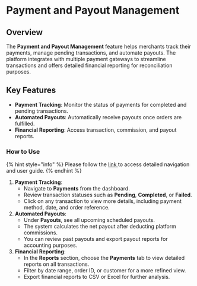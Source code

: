 # Payment and Payout Management

## Overview

The **Payment and Payout Management** feature helps merchants track their payments, manage pending transactions, and automate payouts. The platform integrates with multiple payment gateways to streamline transactions and offers detailed financial reporting for reconciliation purposes.

## Key Features

* **Payment Tracking**: Monitor the status of payments for completed and pending transactions.
* **Automated Payouts**: Automatically receive payouts once orders are fulfilled.
* **Financial Reporting**: Access transaction, commission, and payout reports.

### How to Use

{% hint style="info" %}
Please follow the [link ](../user-guide/)to access detailed navigation and user guide.
{% endhint %}

1. **Payment Tracking**:
   * Navigate to **Payments** from the dashboard.
   * Review transaction statuses such as **Pending**, **Completed**, or **Failed**.
   * Click on any transaction to view more details, including payment method, date, and order reference.
2. **Automated Payouts**:
   * Under **Payouts**, see all upcoming scheduled payouts.
   * The system calculates the net payout after deducting platform commissions.
   * You can review past payouts and export payout reports for accounting purposes.
3. **Financial Reporting**:
   * In the **Reports** section, choose the **Payments** tab to view detailed reports on all transactions.
   * Filter by date range, order ID, or customer for a more refined view.
   * Export financial reports to CSV or Excel for further analysis.
